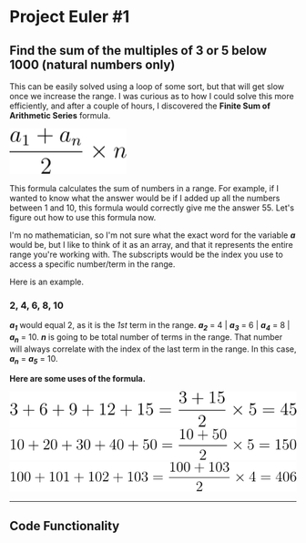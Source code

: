 # Project Euler #1
## Find the sum of the multiples of 3 or 5 below 1000 (natural numbers only)

This can be easily solved using a loop of some sort, but that will get slow once we increase the range.
I was curious as to how I could solve this more efficiently, and after a couple of hours, I discovered the **Finite Sum of Arithmetic Series** formula. 

<img src='https://github.com/GOATMaxwellN/ProjectEulerSoftware/blob/main/euler1/formulae_images/fsoasFormula.svg' height='80px'>

This formula calculates the sum of numbers in a range. For example, if I wanted to know what the answer would be if I added up all the numbers between 1 and 10, this formula would correctly give me the answer 55. Let's figure out how to use this formula now. 

I'm no mathematician, so I'm not sure what the exact word for the variable __*a*__ would be, but I like to think of it as an array, and that it represents the entire range you're working with. The subscripts would be the index you use to access a specific number/term in the range.

Here is an example.
### 2, 4, 6, 8, 10

___a<sub>1</sub>___ would equal 2, as it is the *1st* term in the range. ___a<sub>2</sub>___ = 4 | ___a<sub>3</sub>___ = 6 | ___a<sub>4</sub>___ = 8 | ___a<sub>n</sub>___ = 10. ___n___ is going to be total number of terms in the range. That number will always correlate with the index of the last term in the range. In this case,  ___a<sub>n</sub>___ = ___a<sub>5</sub>___ = 10.

__Here are some uses of the formula.__

<img src='https://github.com/GOATMaxwellN/ProjectEulerSoftware/blob/main/euler1/formulae_images/example1.svg'>
<img src='https://github.com/GOATMaxwellN/ProjectEulerSoftware/blob/main/euler1/formulae_images/example2.svg'>
<img src='https://github.com/GOATMaxwellN/ProjectEulerSoftware/blob/main/euler1/formulae_images/example3.svg'>

---

## Code Functionality
